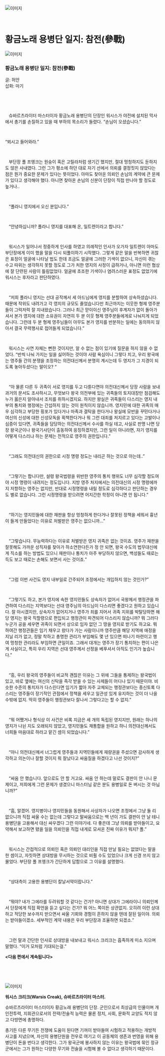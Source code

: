 ![이미지](./images/sold1-00.jpg)

&nbsp;

# 황금노래 용병단 일지: 참전(參戰)

![이미지](./images/sold1-01.jpg)

### 황금노래 용병단 일지: 참전(參戰)

글: 허안  
삽화: 마기

&nbsp;  

&nbsp;

&nbsp;&nbsp;&nbsp;슈바르츠라이터 마스터이자 황금노래 용병단의 단장인 워시스가 야전에 설치된 막사에서 총기를 손질하고 있을 때 부하의 목소리가 들렸다. “손님이 오셨습니다.”

&nbsp;

“뫼시고 들어와라.”

&nbsp;

&nbsp;&nbsp;&nbsp;부단장 폴 프엥크는 원숭이 혹은 고릴라처럼 생기긴 했지만, 절대 멍청하지도 둔하지도 않은 사내였다. 그런 그가 평소에 하던 대로 자기 선에서 의뢰를 결정짓지 않았다는 점은 뭔가 중요한 문제가 있다는 뜻이었다. 아마도 찾아온 의뢰인 손님의 계약에 큰 문제가 있다고 생각해야 했다. 아니면 찾아온 손님의 신분이 단장이 직접 만나야 할 정도로 높거나..

&nbsp;

&nbsp;&nbsp;&nbsp;“폴라니 영지에서 오신 분입니다.”

&nbsp;

&nbsp;&nbsp;&nbsp;“안녕하십니까? 폴라니 영지를 대표해 온, 일트렌이라고 합니다.”

&nbsp;

&nbsp;&nbsp;&nbsp;워시스가 일어나서 정중하게 인사를 하였고 의례적인 인사가 오가자 일트렌이 아마도 부단장에게 이미 했을 말을 다시 되풀이하기 시작했다. 그렇게 같은 말을 반복하면 귀찮은 표정이 얼굴에 나타날 법도 한데 조금도 얼굴에 그러한 기색이 없으니, 자신이 겪는 수고 따위는 생각하지 못할 정도로 그가 처한 영지의 사정이 급하거나, 아니면 이런 협상에 잘 단련된 사람이 틀림없었다. 얼굴에 초조한 기색이나 염려스러운 표정도 없었기에 워시스는 후자라고 판단하였다.

&nbsp;

&nbsp;&nbsp;&nbsp;“저희 폴라니 영지는 선대 공작께서 세 아드님에게 영지를 분할하여 상속하셨습니다. 때문에 작위도 내려가고 각 영지의 규모도 줄었습니다만 최근까지는 이웃한 형제 영주분들이 그럭저럭 잘 지내왔습니다. 그러나 최근 맏이이신 영주님이 후계자가 없이 돌아가셔서 본가 영지에 대한 소유권이 자연히 두 분 이웃 형제 영주분들에게로 나눠지게 되었습니다. 그런데 두 분 형제 영주님들이 아무도 본가 영지를 반분하는 일에는 동의하지 않아서 결국 무력행사로 접어들게 되었습니다.”

&nbsp;

&nbsp;&nbsp;&nbsp;워시스는 사연 자체는 뻔한 것이지만, 알 수 없는 점이 있기에 질문을 하지 않을 수 없었다. “반씩 나눠 가지는 일을 싫어하는 것이야 사람 욕심이니 그렇다 치고, 우리 왕국에는 영주들 간의 분쟁을 조정하는 의전대신께서 분명히 계시는데 두 영지가 그 지경이 되도록 놓아두셨다는 말이오? “

&nbsp;

&nbsp;&nbsp;&nbsp;“아 물론 다른 두 귀족이 서로 영지를 두고 다툰다면야 의전대신께서 당장 사람을 보내 과거의 문서도 조사하시고, 무엇보다 왕국 의전부에 있는 귀족들의 토지대장만 점검해도 누가 옳은지 알아내서 조치를 취하시겠지요. 하지만 왕실은 귀족들이 다스리는 영지 내부의 통치와 행정에는 간섭하지 않는 것이 원칙이지 않습니까. 영지민에 대한 귀족의 매우 심각하고 부당한 횡포가 있다거나 마족과 결탁을 한다거나 왕실에 모반을 꾸민다거나 여신의 신성에 대한 신성모독을 획책한다거나 뭐 그런 대죄를 저지르고 있다는 고발이나 심증이 있다면, 귀족들을 담당하는 의전대신께서 수사를 하실 테고, 사실로 판명 나면 당장 왕국군이나 왕국기사단이 출동하여 응징하겠지만, 그런 일이 아니라면, 자기 영지를 어떻게 다스리냐 하는 문제는 전적으로 영주의 권한입니다.”

&nbsp;

&nbsp;&nbsp;&nbsp;“그래도 의전대신의 권한으로 시정 명령 정도는 내리곤 하는 것으로 아는데..”

&nbsp;

&nbsp;&nbsp;&nbsp;“그렇기는 합니다만, 설령 왕국법령을 위반한 영주의 통치 행위도 너무 심각할 정도여야 시정 명령이 내려지는 정도입니다. 지방 영주 처지에서는 의전대신의 시정 명령에까지 저항하는 영주는 없지만, 반대로 시정명령을 내릴 정도로 심각하다고 판단하는 경우도 별로 없습니다. 그런 시정명령을 받으려면 어지간한 학정이 아니면 안 됩니다.”

&nbsp;

&nbsp;&nbsp;&nbsp;“하기는 영지민들에 대한 재판을 항상 멍청하게 한다거나 잘못된 정책을 세워서 흉년이 들게 만들었다는 이유로 처벌받은 영주는 없으니까…”

&nbsp;

&nbsp;&nbsp;&nbsp;“그렇습니다. 무능력하다는 이유로 처벌받은 영지 귀족은 없는 것이죠. 영주가 재판을 잘못해도 가까운 성직자를 찾아가 하소연한다든가 정 안 되면, 왕국 수도의 법무대신에게 직소를 하는 방법도 있으니 재판이나 통치가 아주 부당하지 않으면, 백성들도 때로는 득도 보고 때로는 손해도 보면서 사는 것이죠.”

&nbsp;

&nbsp;&nbsp;&nbsp;“그럼 이번 사건도 영지 내부일로 간주되어 조정에서는 개입하지 않는 것인가?”

&nbsp;

&nbsp;&nbsp;&nbsp;“그렇기도 하고, 본가 영지에 속한 영지민들도 상속자가 없어서 국왕께서 행정관을 파견하여 다스리는 지역보다는 선대 영주님의 아드님이 다스리면 좋겠다고 원하고 있습니다. 잘 아시겠지만, 상속자가 없어지거나 영주가 죄를 지어서 귀족 지위를 박탈당하면 해당 영지는 왕국 직할령으로 편입되고 행정관이 파견되어 다스리지 않습니까? 뭐 그러다 누군가 공을 세우면 귀족이 되면서 상으로 임자 없던 그 땅을 영지로 받기도 하고요. 뭐 하여간 행정관들은 임기 채우고 왔다가 가는 사람이니까 영주만큼 해당 지역에 애정을 지닐 리가 없고, 정말 착하고 총명한 관리가 부임해도 몇 년 있으면 떠나기 마련이고 행여 멍청한 관리라도 부임하면 큰일이죠. 그래서 대개는 영주가 장기 통치하는 편이 나은 게 사실이고, 특히 우리 지역은 선대 영주께서 선정을 베푸셔서 아직도 인기가 높습니다.”

&nbsp;

&nbsp;&nbsp;&nbsp;“흥, 우리 왕국의 영주들이 비교적 괜찮은 이유는 그 위에 그들을 통제하는 왕국법이 있고, 바로 옆에는 여신의 신탁을 즉각 받을 수 있는 사제들이 어디나 있기 때문이야. 비슷한 수준의 통치자가 다스린다면 임기가 짧아 자주 교체되는 행정관보다는 종신토록 다스리는 영주들이 장기적인 관점에서 정책을 세우고 일관성 있게 유지하는 것이 더 나을 수밖에 없지. 딱히 영주들이 행정관보다 잘나서 그렇다고는 할 수 없지.”

&nbsp;

&nbsp;&nbsp;&nbsp;“뭐 어쨌거나 형식상 이 사건은 비록 지금은 세 개의 독립된 영지지만, 원래는 하나의 영지가 나뉜 지도 오래되지 않았고, 영지민들도 재통합을 원하고 하니 의전대신께서도 너희들 마음대로 하라고 맡긴 셈이 되었습니다.”

&nbsp;

&nbsp;&nbsp;&nbsp;“아니 의전대신께서 너그럽게 영주들과 지역민들에게 재량권을 주셨으면 감사하게 생각하고 의논이나 잘할 것이지 뭐 잘났다고 싸움질을 하겠다고 나선 것이지?”

&nbsp;

&nbsp;&nbsp;&nbsp;“싸움 안 했습니다. 앞으로도 안 할 거고요. 싸움 안 하는데 말로도 결판이 안 나니 문제이고, 저희에게 그런 문제가 생겼으니 마스터님 같은 분도 용병일로 돈 버시는 것 아닙니까?”

&nbsp;

&nbsp;&nbsp;&nbsp;“흠, 알겠어. 영지병이나 영지민들을 동원해서 사상자가 나오면 조정에서 그냥 둘 리 없으니까 직접 싸울 수는 없는데 그렇다고 말싸움으로는 백 년이 가도 결판이 안 날 테니 용병단을 고용해서 대신 싸우겠다 그런 이야기네. 다 좋은데 그냥 의뢰를 받아들이고, 요약해서 보고하면 됐을 일을 의뢰인을 직접 내게로 모셔온 진짜 이유가 뭐지? 폴.”

&nbsp;

&nbsp;&nbsp;&nbsp;워시스는 간접적으로 의뢰인 혹은 의뢰인 대리인을 직접 만날 필요는 없었다는 말을 한 셈이고, 자칫하면 상대방을 무시하는 것으로 비췰 수도 있었으나 크게 신경 쓰지 않고 물었다. 부단장 폴 프엥크가 간단하게 답함으로 그 이유를 설명했다.

&nbsp;

&nbsp;&nbsp;&nbsp;“상대측이 고용한 용병단이 칼날서약이랍니다.”

&nbsp;

&nbsp;&nbsp;&nbsp;“뭐야? 내가 그에라를 두려워할 것 같다는 건가? 아니면 상대가 그에라이니 의뢰인께서 단장에게 직접 확언을 듣고 싶다는 건가? 뭐 어느 쪽이든 상관없지. 오히려 이런 상대하고 적당한 보수까지 받으면서 싸울 기회와 경험이 흔하지 않을 텐데 잘된 일이야. 의뢰는 받아들이겠소. 세부적인 계약 내용은 우리 부단장과 조율하면 되겠소.”

&nbsp;

&nbsp;&nbsp;&nbsp;그런 말과 간단한 인사로 상대방을 내보내고 워시스 크리크는 흡족하게 미소 지으며 말했다. “이거 모처럼 기대되는걸.”


**&lt;다음 편에서 계속됩니다&gt;**

&nbsp;

&nbsp;
 
![이미지](./images/sold1-02.jpg)

**워시스 크리크(Warsis Creak), 슈바르츠라이터 마스터.**

슈바르츠라이터 마스터이자 황금노래 용병단의 단장.
군인으로서 최상급의 인물이며 개인전투력, 지휘관으로서의 전략/전술적 능력은 물론 정치, 사회, 문화적 교양도 적지 않고 다방면에 총명하다.

총기든 다른 무기든 전쟁에 도움이 된다면 기꺼이 받아들여 시험하고 적용하는 개방적 사고를 지녔으며, 자신의 용병단원을 전우로 여기고 이 공동체의 생존과 번영을 위해 용병단이 돈을 번다고 생각한다. 그가 왕국군에 봉사하지 않는 이유는 왕국법에 묶인 정규군에서는 그가 원하는 다양한 무기와 전술을 시험해 볼 수 없다고 생각하기 때문이다.